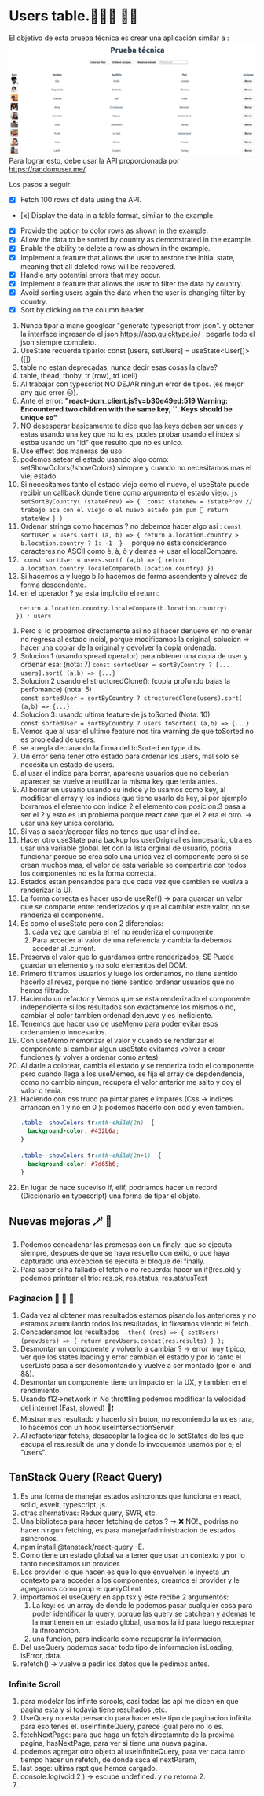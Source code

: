 # Users table.🦸👨‍🚀 👨‍💼
El objetivo de esta prueba técnica es crear una aplicación similar a : 
<img src='./public/img/ExampleTest.png'>
Para lograr esto, debe usar la API proporcionada por https://randomuser.me/.

Los pasos a seguir:
- [x] Fetch 100 rows of data using the API.
- [x] Display the data in a table format, similar to the example.
- [x] Provide the option to color rows as shown in the example.
- [x] Allow the data to be sorted by country as demonstrated in the example.
- [x] Enable the ability to delete a row as shown in the example.
- [x] Implement a feature that allows the user to restore the initial state, meaning that all deleted rows will be recovered.
- [x] Handle any potential errors that may occur.
- [x] Implement a feature that allows the user to filter the data by country.
- [x] Avoid sorting users again the data when the user is changing filter by country.
- [x] Sort by clicking on the column header.

1. Nunca tipar a mano googlear "generate typescript from json". y obtener la interface ingresando el json https://app.quicktype.io/ . pegarle todo el json siempre completo. 
2. UseState recuerda tiparlo:   const [users, setUsers] = useState<User[]>([])
3. table no estan deprecadas, nunca decir esas cosas la clave?   
  1. table, thead, tboby, tr (row),  td (cell)  
4. Al trabajar con typescript NO DEJAR ningun error de tipos. (es mejor any que error 😑).
5. Ante el error: **"react-dom_client.js?v=b30e49ed:519 Warning: Encountered two children with the same key, ``. Keys should be unique so"**
  1. NO desesperar basicamente te dice que las keys deben ser unicas y estas usando una key que no lo es, 
    podes probar usando el index si estba usando un "id" que resulto que no es unico.
6. Use effect dos maneras de uso: 
  1. podemos setear el estado usando algo como:     setShowColors(!showColors) siempre y cuando no necesitamos mas el viej estado.
  2. Si necesitamos tanto el estado viejo como el nuevo, el useState puede recibir un callback donde tiene 
  como argumento el estado viejo: 
    ```js  
      setSortByCountry( (statePrev) => { 
      const stateNew = !statePrev
      // trabajo aca con el viejo o el nuevo estado pim pum 📄
      return stateNew } )
    ```  
1. Ordenar strings como hacemos ? no debemos hacer algo asi : 
    ```const sortUser = users.sort( (a, b) => { return a.location.country > b.location.country ? 1: -1  }  ```
    porque no esta considerando caracteres no ASCII como è, à, ò y demas => usar el localCompare. 
 2. ```  const sortUser = users.sort( (a,b) => { return a.location.country.localeCompare(b.location.country) }) ``` 
 3. Si hacemos a y luego b lo hacemos de forma ascendente y alrevez de forma descendente. 
2. en el operador ? ya esta implicito el return: 
  ``` sortByCountry ? users.sort( (a,b) => {
     return a.location.country.localeCompare(b.location.country)
    }) : users
  ```  
1. Pero si lo probamos directamente asi no al hacer denuevo en no orenar no regresa al estado incial,
    porque modificamos la original, solucion => hacer una copiar de la original y devolver la copia ordenada.
  1. Solucion 1 (usando spread operator) para obtener una copia de user y ordenar esa: (nota: 7) 
    ```const sortedUser = sortByCountry ? [... users].sort( (a,b) => {...} ```
  2. Solucion 2 usando el structuredClone(): (copia profundo bajas la perfomance) (nota: 5)  
    ```const sortedUser = sortByCountry ? structuredClone(users).sort( (a,b) => {...} ```
  3. Solucion 3: usando ultima feature de js toSorted (Nota: 10)  
    ```const sortedUser = sortByCountry ? users.toSorted( (a,b) => {...} ```
  4. Vemos que al usar el ultimo feature nos tira warning de que toSorted no es propiedad de users. 
  5. se arregla declarando la firma del toSorted en type.d.ts.     
2. Un error seria tener otro estado para ordenar los users, mal solo se necesita un estado de users.
3. al usar el indice para borrar, aparecne usuarios que no deberian aparecer, se vuelve a reutilizar la misma
   key que tenia antes. 
4. Al borrar un usuario usando su indice y lo usamos como key, al modificar el array y los indices que tiene
  usarlo de key, si por ejemplo borramos el elemento con indice 2 el elemento con posicion:3 pasa a ser el 2
  y esto es un problema porque react cree que el 2 era el otro. -> usar una key unica corolario.
1. Si vas a sacar/agregar filas no tenes que usar el indice.
2. Hacer otro useState para backup los userOriginal es inncesario, otra es usar una variable global. let con 
   la lista orginal de usuario, podria funcionar porque se crea solo una unica vez el componente pero si se 
   crean muchos mas, el valor de esta variable se compartiria con todos los componentes no es la forma
   correcta.
  1. Estados estan pensandos para que cada vez que cambien se vuelva a renderizar la UI. 
  2. La forma correcta es hacer uso de useRef() -> para guardar un valor que se comparte entre renderizados
     y que al cambiar este valor, no se renderiza el componente. 
  3. Es como el useState pero con 2 diferencias:
     1. cada vez que cambia el ref no renderiza el componente
     2. Para acceder al valor de una referencia y cambiarla debemos acceder al .current. 
  4. Preserva el valor que lo guardamos entre renderizados, SE Puede guardar un elemento y no solo
     elementos del DOM. 
3. Primero filtramos usuarios y luego los ordenamos, no tiene sentido hacerlo al revez, porque
   no tiene sentido ordenar usuarios que no hemos filtrado.
4. Haciendo un refactor y Vemos que se esta renderizado el componente independiente si los resultados
   son exactamente los mismos o no, cambiar el color tambien ordenad denuevo y es ineficiente. 
5. Tenemos que hacer uso de useMemo para poder evitar esos ordenamiento inncesarios.
6. Con useMemo memorizar el valor y cuando se renderizar el componente al cambiar algun useState evitamos
   volver a crear funciones (y volver a ordenar como antes)
7. Al darle a colorear, cambia el estado y se renderiza todo el componente pero cuando llega a los useMemeo, se fija el array
   de depdendencia, como no cambio ningun, recupera el valor anterior me salto y doy el valor q tenia.
8. Haciendo con css truco pa pintar pares e impares (Css -> indices arrancan en 1 y no en 0 ): podemos hacerlo con odd y even tambien. 
    ```css
    .table--showColors tr:nth-child(2n)  {
      background-color: #432b6a;
    }

    .table--showColors tr:nth-child(2n+1)  {
      background-color: #7d65b6;
    }
    ```
9. En lugar de hace suceviso if, elif, podriamos hacer un record (Diccionario en typescript) una forma de tipar el objeto. 
## Nuevas mejoras 🪄 🤯
1. Podemos concadenar las promesas  con un finaly, que se ejecuta siempre, despues de que se haya resuelto con exito, o que haya
   capturado una excepcion se ejecuta el bloque del finally. 
2. Para saber si ha fallado el fetch o no recuerda: hacer un if(!res.ok) y podemos printear el trio: res.ok, res.status, res.statusText 
### Paginacion 🤯 📃 📃
1. Cada vez al obtener mas resultados estamos pisando los anteriores y no estamos acumulando todos los resultados, lo fixeamos viendo el fetch. 
2. Concadenamos los resultados ``` .then( (res) => { setUsers( (prevUsers) => { return prevUsers.concat(res.results) } );``` 
3. Desmontar un componente y volverlo a cambiar ? -> error muy tipico, ver que los states loading y error cambian el estado y por lo tanto el 
   userLists pasa a ser desomontando y vuelve a ser montado (por el and &&). 
4. Desmontar un componente tiene un impacto en la UX, y tambien en el rendimiento.
5. Usando f12->network in No throttling podemos modificar la velocidad del internet (Fast, slowed) 🤯❗
6. Mostrar mas resultado y hacerlo sin boton, no recomiendo la ux es rara, lo hacemos con un hook useIntersectionServer. 
7. Al refactorizar fetchs, desacoplar la logica de lo setStates de los que escupa el res.result de una y donde lo invoquemos usemos por ej el "users". 
## TanStack Query (React Query)
1. Es una forma de manejar estados asincronos que funciona en react, solid, esvelt, typescript, js.
2. otras alternativas: Redux query, SWR, etc. 
3. Una biblioteca para hacer fetching de datos ? -> ❌ NO!., podrias no hacer ningun fetching, es para manejar/administracion de estados asincronos. 
4. npm install @tanstack/react-query -E.  
5. Como tiene un estado global va a tener que usar un contexto y por lo tanto necesitamos un provider. 
6. Los provider lo que hacen es que lo que envuelven le inyecta un contexto para acceder a los componentes, creamos el provider y le agregamos como 
   prop el queryClient 
7. importamos el useQuery en app.tsx y este recibe 2 argumentos:
   1. La key: es un array de donde le podemos pasar cualquier cosa para poder identificar la query, porque las query se catchean y ademas te la mantienen
      en un estado global, usamos la id para luego recueprar la ifnroamcion. 
   2. una funcion, para indicarle como recuperar la informacion,   
8. Del useQuery podemos sacar todo tipo de informacion isLoading, isError, data.   
9. refetch() -> vuelve a pedir los datos que le pedimos antes.
### Infinite Scroll
1. para modelar los infinte scrools, casi todas las api me dicen en que pagina esta y si todavia tiene resultados ,etc. 
2. UseQuery no esta pensando para hacer este tipo de paginacion infinita para eso tenes el. useInfiniteQuery, parece igual pero no lo es.  
3. fetchNextPage: para que haga un fetch directamnte de la proxima pagina, hasNextPage, para ver si tiene una nueva pagina. 
4. podemos agregar otro objeto al useInfiniteQuery, para ver cada tanto tiempo hacer un refetch, de donde saca el nextParam, 
5. last page: ultima rspt que hemos cargado. 
6. console.log(void 2 ) -> escupe undefined. y no retorna 2. 
7. 
